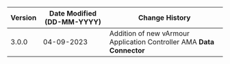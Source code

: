 | **Version** | **Date Modified (DD-MM-YYYY)** | **Change History**                                                       |
|-------------|--------------------------------|--------------------------------------------------------------------------|
| 3.0.0       | 04-09-2023                     |	Addition of new vArmour Application Controller AMA **Data Connector** | 	                                                            |  
         
                                                                                                                 
